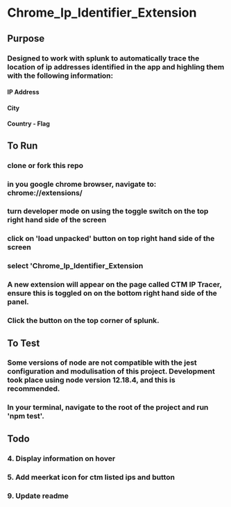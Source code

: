 # Chrome_Ip_Identifier_Extension

## Purpose
### Designed to work with splunk to automatically trace the location of ip addresses identified in the app and highling them with the following information:
#### IP Address
#### City
#### Country - Flag

## To Run
### clone or fork this repo
### in you google chrome browser, navigate to: chrome://extensions/
### turn developer mode on using the toggle switch on the top right hand side of the screen
### click on 'load unpacked' button on top right hand side of the screen
### select 'Chrome_Ip_Identifier_Extension
### A new extension will appear on the page called CTM IP Tracer, ensure this is toggled on on the bottom right hand side of the panel.
### Click the button on the top corner of splunk.

## To Test
### Some versions of node are not compatible with the jest configuration and modulisation of this project. Development took place using node version 12.18.4, and this is recommended.
### In your terminal, navigate to the root of the project and run 'npm test'.

## Todo
### 4. Display information on hover
### 5. Add meerkat icon for ctm listed ips and button
### 9. Update readme

